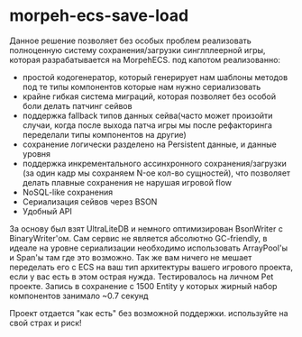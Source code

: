 # morpeh-ecs-save-load
Данное решение позволяет без особых проблем реализовать полноценную систему сохранения/загрузки синглплеерной игры, которая разрабатывается на MorpehECS. под капотом реализованно:
- простой кодогенератор, который генерирует нам шаблоны методов под те типы компонентов которые нам нужно сериализовать
- крайне гибкая система миграций, которая позволяет без особой боли делать патчинг сейвов
- поддержка fallback типов данных сейва(часто может произойти случаи, когда после выхода патча игры мы после рефакторинга переделали типы компонентов на другие)
- сохранение логически разделено на Persistent данные, и данные уровня
- поддержка инкрементального ассинхронного сохранения/загрузки (за один кадр мы сохраняем N-ое кол-во сущностей), что позволяет делать плавные сохранения не нарушая игровой flow
- NoSQL-like сохранения
- Сериализация сейвов через BSON
- Удобный API

За основу был взят UltraLiteDB и немного оптимизирован BsonWriter с BinaryWriter'ом. Сам сервис не является абсолютно GC-friendly, в идеале на уровне сериализации необходимо использовать ArrayPool'ы и Span'ы там где это возможно. Так же вам ничего не мешает переделать его с ECS на ваш тип архитектуры вашего игрового проекта, если у вас есть в этом острая нужда. Тестировалось на личном Pet проекте. Запись в сохранение с 1500 Entity у которых жирный набор компонентов занимало ~0.7 секунд 

Проект отдается "как есть" без возможной поддержки. используйте на свой страх и риск!
